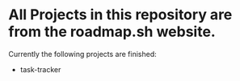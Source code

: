 # All Projects in this repository are from the roadmap.sh website.

Currently the following projects are finished:
  - task-tracker
